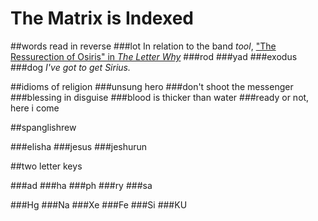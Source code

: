 # The Matrix is Indexed

##words read in reverse
###lot
In relation to the band *tool*, ["The Ressurection of Osiris" in *The Letter Why*]()
###rod
###yad
###exodus
###dog
*I've got to get Sirius.*

##idioms of religion
###unsung hero
###don't shoot the messenger
###blessing in disguise
###blood is thicker than water
###ready or not, here i come

##spanglishrew

###elisha
###jesus
###jeshurun

##two letter keys

###ad
###ha
###ph
###ry
###sa

###Hg
###Na
###Xe
###Fe
###Si
###KU

